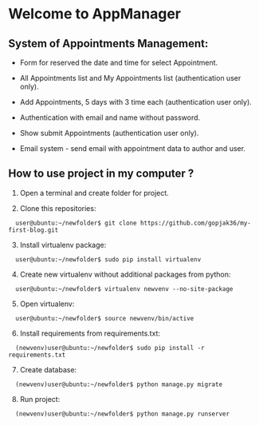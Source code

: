 # Welcome to AppManager

## System of Appointments Management:

- Form for reserved the date and time for select Appointment.

- All Appointments list and My Appointments list (authentication user only).

- Add Appointments, 5 days with 3 time each (authentication user only).

- Authentication with email and name without password.

- Show submit Appointments (authentication user only).

- Email system - send email with appointment data to author and user.

## How to use project in my computer ?

1. Open a terminal and create folder for project.

2. Clone this repositories:
```
  user@ubuntu:~/newfolder$ git clone https://github.com/gopjak36/my-first-blog.git
```

3. Install virtualenv package:
  ```
    user@ubuntu:~/newfolder$ sudo pip install virtualenv
  ```

4. Create new virtualenv without additional packages from python:
  ```
    user@ubuntu:~/newfolder$ virtualenv newvenv --no-site-package
  ```

5. Open virtualenv:
```
  user@ubuntu:~/newfolder$ source newvenv/bin/active
```

6. Install requirements from requirements.txt:
```
  (newvenv)user@ubuntu:~/newfolder$ sudo pip install -r requirements.txt
```

7. Create database:
```
  (newvenv)user@ubuntu:~/newfolder$ python manage.py migrate
```

8. Run project:
```
  (newvenv)user@ubuntu:~/newfolder$ python manage.py runserver
```
